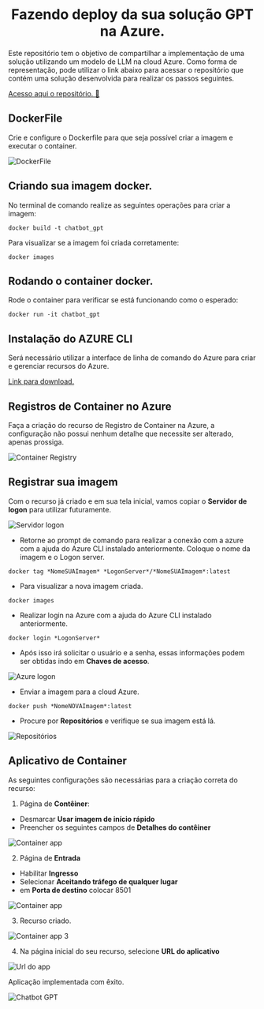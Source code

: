 <h1 align="center"> Fazendo deploy da sua solução GPT na Azure. </h1>
Este repositório tem o objetivo de compartilhar a implementação de uma solução utilizando um modelo de LLM na cloud Azure.
Como forma de representação, pode utilizar o link abaixo para acessar o repositório que contém uma solução desenvolvida para realizar os passos seguintes.

[Acesso aqui o repositório. 📁](https://github.com/MoisesArruda/GPT_Streamlit_FAISS)

## DockerFile

Crie e configure o Dockerfile para que seja possível criar a imagem e executar o container.

![DockerFile]([imgs\DockerFile.png](https://github.com/MoisesArruda/Deploy_GPT_Azure/blob/main/imgs/Container_app.png))

## Criando sua imagem docker.

No terminal de comando realize as seguintes operações para criar a imagem:

```docker build -t chatbot_gpt```

Para visualizar se a imagem foi criada corretamente:

```docker images```

## Rodando o container docker.

Rode o container para verificar se está funcionando como o esperado:

```docker run -it chatbot_gpt```

## Instalação do AZURE CLI

Será necessário utilizar a interface de linha de comando do Azure para criar e gerenciar recursos do Azure.

[Link para download.](https://learn.microsoft.com/pt-br/cli/azure/)

## Registros de Container no Azure

Faça a criação do recurso de Registro de Container na Azure, a configuração não possui nenhum detalhe que necessite ser alterado, apenas prossiga.

![Container Registry](imgs\Container_registry.png)

## Registrar sua imagem

Com o recurso já criado e em sua tela inicial, vamos copiar o **Servidor de logon** para utilizar futuramente.

![Servidor logon](imgs\servidor_Logon.png)

- Retorne ao prompt de comando para realizar a conexão com a azure com a ajuda do Azure CLI instalado anteriormente. Coloque o nome da imagem e o Logon server.

```docker tag *NomeSUAImagem* *LogonServer*/*NomeSUAImagem*:latest```

- Para visualizar a nova imagem criada.

```docker images``` 

- Realizar login na Azure com a ajuda do Azure CLI instalado anteriormente.

```docker login *LogonServer*```

- Após isso irá solicitar o usuário e a senha, essas informações podem ser obtidas indo em **Chaves de acesso**.

![Azure logon](imgs\docker_login.png)

- Enviar a imagem para a cloud Azure.

```docker push *NomeNOVAImagem*:latest```

- Procure por **Repositórios** e verifique se sua imagem está lá.

![Repositórios](imgs\Repositórios.png)


## Aplicativo de Container

As seguintes configurações são necessárias para a criação correta do recurso:

1. Página de **Contêiner**:

- Desmarcar **Usar imagem de início rápido**
- Preencher os seguintes campos de **Detalhes do contêiner**
  
![Container app ](imgs\Container_app.png)

2. Página de **Entrada**

- Habilitar **Ingresso**
- Selecionar **Aceitando tráfego de qualquer lugar**
- em **Porta de destino** colocar 8501

![Container app ](imgs\Container_app2.png)

3.   Recurso criado.

![Container app 3](imgs\Container_app3.png)

4. Na página inicial do seu recurso, selecione **URL do aplicativo**

![Url do app](imgs\url_app.png)


Aplicação implementada com êxito.

![Chatbot GPT](imgs\Gpt_streamlit.png)

